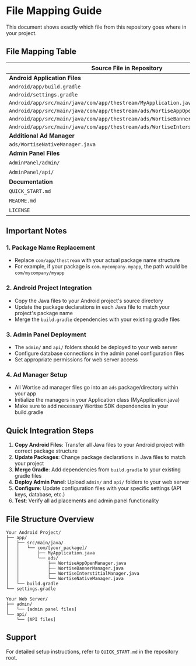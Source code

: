 # File Mapping Guide

This document shows exactly which file from this repository goes where in your project.

## File Mapping Table

| Source File in Repository | Destination Path in Your Project |
|---------------------------|----------------------------------|
| **Android Application Files** | |
| `Android/app/build.gradle` | `app/build.gradle` |
| `Android/settings.gradle` | `settings.gradle` |
| `Android/app/src/main/java/com/app/thestream/MyApplication.java` | `app/src/main/java/com/[your_package]/MyApplication.java` |
| `Android/app/src/main/java/com/app/thestream/ads/WortiseAppOpenManager.java` | `app/src/main/java/com/[your_package]/ads/WortiseAppOpenManager.java` |
| `Android/app/src/main/java/com/app/thestream/ads/WortiseBannerManager.java` | `app/src/main/java/com/[your_package]/ads/WortiseBannerManager.java` |
| `Android/app/src/main/java/com/app/thestream/ads/WortiseInterstitialManager.java` | `app/src/main/java/com/[your_package]/ads/WortiseInterstitialManager.java` |
| **Additional Ad Manager** | |
| `ads/WortiseNativeManager.java` | `app/src/main/java/com/[your_package]/ads/WortiseNativeManager.java` |
| **Admin Panel Files** | |
| `AdminPanel/admin/` | Copy entire `admin/` folder to your web server |
| `AdminPanel/api/` | Copy entire `api/` folder to your web server |
| **Documentation** | |
| `QUICK_START.md` | Reference guide (not copied to project) |
| `README.md` | Reference guide (not copied to project) |
| `LICENSE` | Include in your project root (if applicable) |

## Important Notes

### 1. Package Name Replacement
- Replace `com/app/thestream` with your actual package name structure
- For example, if your package is `com.mycompany.myapp`, the path would be `com/mycompany/myapp`

### 2. Android Project Integration
- Copy the Java files to your Android project's source directory
- Update the package declarations in each Java file to match your project's package name
- Merge the `build.gradle` dependencies with your existing gradle files

### 3. Admin Panel Deployment
- The `admin/` and `api/` folders should be deployed to your web server
- Configure database connections in the admin panel configuration files
- Set appropriate permissions for web server access

### 4. Ad Manager Setup
- All Wortise ad manager files go into an `ads` package/directory within your app
- Initialize the managers in your Application class (MyApplication.java)
- Make sure to add necessary Wortise SDK dependencies in your build.gradle

## Quick Integration Steps

1. **Copy Android Files**: Transfer all Java files to your Android project with correct package structure
2. **Update Packages**: Change package declarations in Java files to match your project
3. **Merge Gradle**: Add dependencies from `build.gradle` to your existing gradle files
4. **Deploy Admin Panel**: Upload `admin/` and `api/` folders to your web server
5. **Configure**: Update configuration files with your specific settings (API keys, database, etc.)
6. **Test**: Verify all ad placements and admin panel functionality

## File Structure Overview

```
Your Android Project/
├── app/
│   ├── src/main/java/
│   │   └── com/[your_package]/
│   │       ├── MyApplication.java
│   │       └── ads/
│   │           ├── WortiseAppOpenManager.java
│   │           ├── WortiseBannerManager.java
│   │           ├── WortiseInterstitialManager.java
│   │           └── WortiseNativeManager.java
│   └── build.gradle
└── settings.gradle

Your Web Server/
├── admin/
│   └── [admin panel files]
└── api/
    └── [API files]
```

## Support

For detailed setup instructions, refer to `QUICK_START.md` in the repository root.
